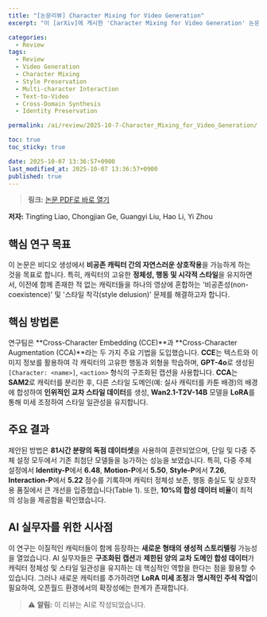 ```yaml
---
title: "[논문리뷰] Character Mixing for Video Generation"
excerpt: "이 [arXiv]에 게시한 'Character Mixing for Video Generation' 논문에 대한 자세한 리뷰입니다."

categories:
  - Review
tags:
  - Review
  - Video Generation
  - Character Mixing
  - Style Preservation
  - Multi-character Interaction
  - Text-to-Video
  - Cross-Domain Synthesis
  - Identity Preservation

permalink: /ai/review/2025-10-7-Character_Mixing_for_Video_Generation/

toc: true
toc_sticky: true

date: 2025-10-07 13:36:57+0900
last_modified_at: 2025-10-07 13:36:57+0900
published: true
---
```

> **링크:** [논문 PDF로 바로 열기](https://arxiv.org/abs/2510.05093)

**저자:** Tingting Liao, Chongjian Ge, Guangyi Liu, Hao Li, Yi Zhou



## 핵심 연구 목표
이 논문은 비디오 생성에서 **비공존 캐릭터 간의 자연스러운 상호작용**을 가능하게 하는 것을 목표로 합니다. 특히, 캐릭터의 고유한 **정체성, 행동 및 시각적 스타일**을 유지하면서, 이전에 함께 존재한 적 없는 캐릭터들을 하나의 영상에 혼합하는 '비공존성(non-coexistence)' 및 '스타일 착각(style delusion)' 문제를 해결하고자 합니다.

## 핵심 방법론
연구팀은 **Cross-Character Embedding (CCE)**과 **Cross-Character Augmentation (CCA)**라는 두 가지 주요 기법을 도입했습니다. **CCE**는 텍스트와 이미지 정보를 활용하여 각 캐릭터의 고유한 행동과 외형을 학습하며, **GPT-4o**로 생성된 `[Character: <name>]`, `<action>` 형식의 구조화된 캡션을 사용합니다. **CCA**는 **SAM2**로 캐릭터를 분리한 후, 다른 스타일 도메인(예: 실사 캐릭터를 카툰 배경)의 배경에 합성하여 **인위적인 교차 스타일 데이터**를 생성, **Wan2.1-T2V-14B** 모델을 **LoRA**를 통해 미세 조정하여 스타일 일관성을 유지합니다.

## 주요 결과
제안된 방법은 **81시간 분량의 독점 데이터셋**을 사용하여 훈련되었으며, 단일 및 다중 주체 설정 모두에서 기존 최첨단 모델들을 능가하는 성능을 보였습니다. 특히, 다중 주체 설정에서 **Identity-P**에서 **6.48**, **Motion-P**에서 **5.50**, **Style-P**에서 **7.26**, **Interaction-P**에서 **5.22** 점수를 기록하며 캐릭터 정체성 보존, 행동 충실도 및 상호작용 품질에서 큰 개선을 입증했습니다(Table 1). 또한, **10%의 합성 데이터 비율**이 최적의 성능을 제공함을 확인했습니다.

## AI 실무자를 위한 시사점
이 연구는 이질적인 캐릭터들이 함께 등장하는 **새로운 형태의 생성적 스토리텔링** 가능성을 열었습니다. AI 실무자들은 **구조화된 캡션**과 **제한된 양의 교차 도메인 합성 데이터**가 캐릭터 정체성 및 스타일 일관성을 유지하는 데 핵심적인 역할을 한다는 점을 활용할 수 있습니다. 그러나 새로운 캐릭터를 추가하려면 **LoRA 미세 조정**과 **명시적인 주석 작업**이 필요하여, 오픈월드 환경에서의 확장성에는 한계가 존재합니다.

> ⚠️ **알림:** 이 리뷰는 AI로 작성되었습니다.